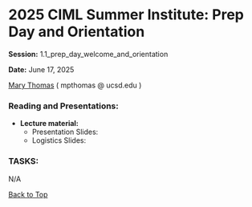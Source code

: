 # 2025 CIML Summer Institute:   Prep Day and Orientation

**Session:**  1.1_prep_day_welcome_and_orientation

**Date:** June 17, 2025

[Mary Thomas](https://www.sdsc.edu/research/researcher_spotlight/thomas_mary.html)  ( mpthomas  @  ucsd.edu ) 

### Reading and Presentations:
* **Lecture material:**
   * Presentation Slides:
   * Logistics Slides:

### TASKS:

N/A

[Back to Top](#top)

